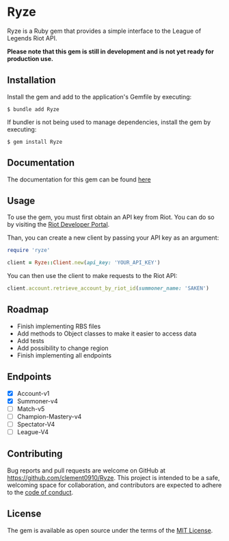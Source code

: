 # Ryze

Ryze is a Ruby gem that provides a simple interface to the League of Legends Riot API.

**Please note that this gem is still in development and is not yet ready for production use.**

## Installation

Install the gem and add to the application's Gemfile by executing:

    $ bundle add Ryze

If bundler is not being used to manage dependencies, install the gem by executing:

    $ gem install Ryze


## Documentation

The documentation for this gem can be found [here](https://rubydoc.info/github/clement0910/Ryze/master)

## Usage

To use the gem, you must first obtain an API key from Riot.
You can do so by visiting the [Riot Developer Portal](https://developer.riotgames.com/).

Than, you can create a new client by passing your API key as an argument:

```ruby
require 'ryze'

client = Ryze::Client.new(api_key: 'YOUR_API_KEY')
```

You can then use the client to make requests to the Riot API:

```ruby
client.account.retrieve_account_by_riot_id(summoner_name: 'SAKEN')
```

## Roadmap

- Finish implementing RBS files
- Add methods to Object classes to make it easier to access data
- Add tests
- Add possibility to change region
- Finish implementing all endpoints

## Endpoints

- [X] Account-v1
- [X] Summoner-v4
- [ ] Match-v5
- [ ] Champion-Mastery-v4
- [ ] Spectator-V4
- [ ] League-V4

## Contributing

Bug reports and pull requests are welcome on GitHub at https://github.com/clement0910/Ryze. This project is intended to be a safe, welcoming space for collaboration, and contributors are expected to adhere to the [code of conduct](https://github.com/clement0910/Ryze/blob/master/CODE_OF_CONDUCT.md).

## License

The gem is available as open source under the terms of the [MIT License](https://opensource.org/licenses/MIT).
